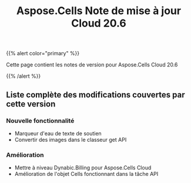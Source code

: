 ﻿---
title: Aspose.Cells Note de mise à jour Cloud 20.6
second_title: Aspose.Cells Cloud Documen
type: docs
url: /fr/aspose-cells-cloud-20-6-release-notes/
description: Aspose.Cells Cloud prend en charge Excel pour créer, convertir, fusionner, diviser, protéger, opération d'objet interne, etc.
weight: 40
---
{{% alert color="primary" %}} 

Cette page contient les notes de version pour Aspose.Cells Cloud 20.6

{{% /alert %}} 
## **Liste complète des modifications couvertes par cette version**
### **Nouvelle fonctionnalité**
- Marqueur d'eau de texte de soutien
- Convertir des images dans le classeur get API
### **Amélioration**
- Mettre à niveau Dynabic.Billing pour Aspose.Cells Cloud
- Amélioration de l'objet Cells fonctionnant dans la tâche API




